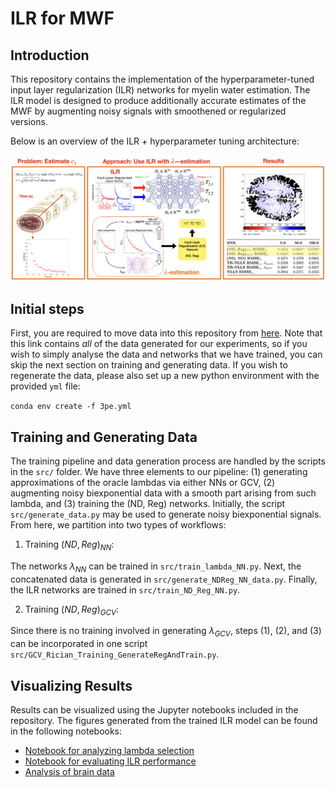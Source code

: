 # ILR for MWF

## Introduction
This repository contains the implementation of the hyperparameter-tuned input layer regularization (ILR) networks for myelin water estimation. The ILR model is designed to produce additionally accurate estimates of the MWF by augmenting noisy signals with smoothened or regularized versions. 

Below is an overview of the ILR + hyperparameter tuning architecture:

![ILR Architecture](/graphical_abstract.png)

## Initial steps

First, you are required to move data into this repository from [here](https://umd.box.com/s/ncovxmlq99gs03eaz91gomi9r921yt64). Note that this link contains *all* of the data generated for our experiments, so if you wish to simply analyse the data and networks that we have trained, you can skip the next section on training and generating data. If you wish to regenerate the data, please also set up a new python environment with the provided `yml` file: 

``` conda env create -f 3pe.yml ```

## Training and Generating Data
The training pipeline and data generation process are handled by the scripts in the `src/` folder. We have three elements to our pipeline: (1) generating approximations of the oracle lambdas via either NNs or GCV, (2) augmenting noisy biexponential data with a smooth part arising from such lambda, and (3) training the (ND, Reg) networks. Initially, the script `src/generate_data.py` may be used to generate noisy biexponential signals. From here, we partition into two types of workflows: 

1. Training $(ND, Reg)_{NN}$:

The networks $\lambda_{NN}$ can be trained in `src/train_lambda_NN.py`. Next, the concatenated data is generated in `src/generate_NDReg_NN_data.py`. Finally, the ILR networks are trained in `src/train_ND_Reg_NN.py`. 

2. Training $(ND, Reg)_{GCV}$: 

Since there is no training involved in generating $\lambda_{GCV}$, steps (1), (2), and (3) can be incorporated in one script `src/GCV_Rician_Training_GenerateRegAndTrain.py`. 


## Visualizing Results
Results can be visualized using the Jupyter notebooks included in the repository. The figures generated from the trained ILR model can be found in the following notebooks:

- [Notebook for analyzing lambda selection](/tutorials/Lambda_comparisons.ipynb)
- [Notebook for evaluating ILR performance](/tutorials/Param_estimation_synthetic.ipynb)
- [Analysis of brain data](/tutorials/BrainData.ipynb)

